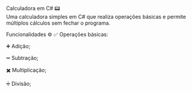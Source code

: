 Calculadora em C# 📟 <br/>
Uma calculadora simples em C# que realiza operações básicas e permite múltiplos cálculos sem fechar o programa.

Funcionalidades ⚙️
✅ Operações básicas:

➕ Adição;

➖ Subtração;

✖️ Multiplicação;

➗ Divisão;
